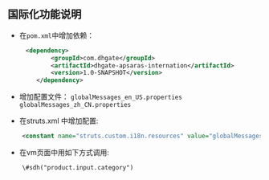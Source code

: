 ## 国际化功能说明  

* 在`pom.xml`中增加依赖：
``` xml
	 <dependency>
			<groupId>com.dhgate</groupId>
			<artifactId>dhgate-apsaras-internation</artifactId>
			<version>1.0-SNAPSHOT</version>
		</dependency>
```

* 增加配置文件：
`globalMessages_en_US.properties` `globalMessages_zh_CN.properties` 

* 在struts.xml 中增加配置:
``` xml
	<constant name="struts.custom.i18n.resources" value="globalMessages" />
```

* 在vm页面中用如下方式调用:
``` 
	\#sdh("product.input.category")
```
